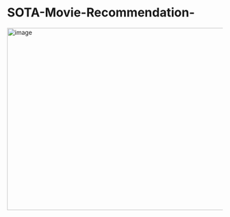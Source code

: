 # SOTA-Movie-Recommendation-






<img width="1271" height="426" alt="image" src="https://github.com/user-attachments/assets/320600b4-3672-4445-952e-8a8f99e0122e" />
